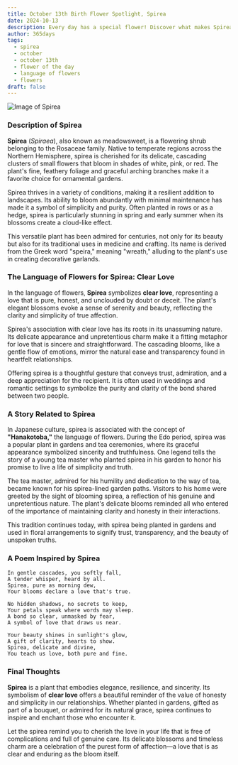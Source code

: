 ```yaml
---
title: October 13th Birth Flower Spotlight, Spirea
date: 2024-10-13
description: Every day has a special flower! Discover what makes Spirea unique as today’s birth flower and its symbolic meaning.
author: 365days
tags:
  - spirea
  - october
  - october 13th
  - flower of the day
  - language of flowers
  - flowers
draft: false
---
```



![Image of Spirea](https://cdn.pixabay.com/photo/2020/04/21/04/50/meadowsweet-trees-5070844_1280.jpg#center)


### Description of Spirea

**Spirea** (_Spiraea_), also known as meadowsweet, is a flowering shrub belonging to the Rosaceae family. Native to temperate regions across the Northern Hemisphere, spirea is cherished for its delicate, cascading clusters of small flowers that bloom in shades of white, pink, or red. The plant's fine, feathery foliage and graceful arching branches make it a favorite choice for ornamental gardens.

Spirea thrives in a variety of conditions, making it a resilient addition to landscapes. Its ability to bloom abundantly with minimal maintenance has made it a symbol of simplicity and purity. Often planted in rows or as a hedge, spirea is particularly stunning in spring and early summer when its blossoms create a cloud-like effect.

This versatile plant has been admired for centuries, not only for its beauty but also for its traditional uses in medicine and crafting. Its name is derived from the Greek word "speira," meaning "wreath," alluding to the plant's use in creating decorative garlands.

### The Language of Flowers for Spirea: Clear Love

In the language of flowers, **Spirea** symbolizes **clear love**, representing a love that is pure, honest, and unclouded by doubt or deceit. The plant's elegant blossoms evoke a sense of serenity and beauty, reflecting the clarity and simplicity of true affection.

Spirea's association with clear love has its roots in its unassuming nature. Its delicate appearance and unpretentious charm make it a fitting metaphor for love that is sincere and straightforward. The cascading blooms, like a gentle flow of emotions, mirror the natural ease and transparency found in heartfelt relationships.

Offering spirea is a thoughtful gesture that conveys trust, admiration, and a deep appreciation for the recipient. It is often used in weddings and romantic settings to symbolize the purity and clarity of the bond shared between two people.

### A Story Related to Spirea

In Japanese culture, spirea is associated with the concept of **"Hanakotoba,"** the language of flowers. During the Edo period, spirea was a popular plant in gardens and tea ceremonies, where its graceful appearance symbolized sincerity and truthfulness. One legend tells the story of a young tea master who planted spirea in his garden to honor his promise to live a life of simplicity and truth.

The tea master, admired for his humility and dedication to the way of tea, became known for his spirea-lined garden paths. Visitors to his home were greeted by the sight of blooming spirea, a reflection of his genuine and unpretentious nature. The plant's delicate blooms reminded all who entered of the importance of maintaining clarity and honesty in their interactions.

This tradition continues today, with spirea being planted in gardens and used in floral arrangements to signify trust, transparency, and the beauty of unspoken truths.

### A Poem Inspired by Spirea

```
In gentle cascades, you softly fall,  
A tender whisper, heard by all.  
Spirea, pure as morning dew,  
Your blooms declare a love that's true.  

No hidden shadows, no secrets to keep,  
Your petals speak where words may sleep.  
A bond so clear, unmasked by fear,  
A symbol of love that draws us near.  

Your beauty shines in sunlight's glow,  
A gift of clarity, hearts to show.  
Spirea, delicate and divine,  
You teach us love, both pure and fine.  
```

### Final Thoughts

**Spirea** is a plant that embodies elegance, resilience, and sincerity. Its symbolism of **clear love** offers a beautiful reminder of the value of honesty and simplicity in our relationships. Whether planted in gardens, gifted as part of a bouquet, or admired for its natural grace, spirea continues to inspire and enchant those who encounter it.

Let the spirea remind you to cherish the love in your life that is free of complications and full of genuine care. Its delicate blossoms and timeless charm are a celebration of the purest form of affection—a love that is as clear and enduring as the bloom itself.

